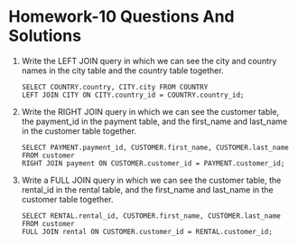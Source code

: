 
# Homework-10 Questions And Solutions

1. Write the LEFT JOIN query in which we can see the city and country names in the city table and the country table together.

    ```
    SELECT COUNTRY.country, CITY.city FROM COUNTRY
    LEFT JOIN CITY ON CITY.country_id = COUNTRY.country_id;
    ```

2. Write the RIGHT JOIN query in which we can see the customer table, the payment_id in the payment table, and the first_name and last_name in the customer table together.

    ```
    SELECT PAYMENT.payment_id, CUSTOMER.first_name, CUSTOMER.last_name FROM customer
    RIGHT JOIN payment ON CUSTOMER.customer_id = PAYMENT.customer_id;
    ```

3. Write a FULL JOIN query in which we can see the customer table, the rental_id in the rental table, and the first_name and last_name in the customer table together.

    ```
    SELECT RENTAL.rental_id, CUSTOMER.first_name, CUSTOMER.last_name FROM customer
    FULL JOIN rental ON CUSTOMER.customer_id = RENTAL.customer_id;
    ```
